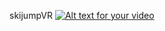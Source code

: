 skijumpVR
[![Alt text for your video](https://img.youtube.com/vi/EEPJABASsf0/0.jpg)](https://www.youtube.com/watch?v=EEPJABASsf0)

